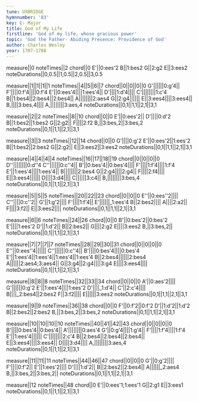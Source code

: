 ```yaml
---
tune: UXBRIDGE
hymnnumber: '83'
key: E♭ Major
title: God of My Life
firstline: 'God of my life, whose gracious power'
topic: 'God the Father- Abiding Presence: Providence of God'
author: Charles Wesley
year: 1707-1788
---
```

measure||0
noteTimes||2
chord||0
E'||0:ees'2
B||1:bes2
G||2:g2
E||3:ees2
noteDurations||0,0.5||1,0.5||2,0.5||3,0.5

measure||1||1||1||1
noteTimes||4||5||6||7
chord||0||0||0||0
G'||||||0:g'4||
F'||||0:f'4||||0:f'4
E'||0:ees'4||||1:ees'4||
D'||||1:d'4||||
C'||||||||1:c'4
B||1:bes4||2:bes4||2:bes4||
A||||||||2:aes4
G||2:g4||||||
E||3:ees4||||3:ees4||
B,||||3:bes,4||||
A,||||||||3:aes,4
noteDurations||0,1||1,1||2,1||3,1

measure||2||2
noteTimes||8||10
chord||0||0
E'||0:ees'2||
D'||||0:d'2
B||1:bes2||1:bes2
G||2:g2||
F||||2:f2
B,||3:bes,2||3:bes,2
noteDurations||0,1||1,1||2,1||3,1

measure||3||3
noteTimes||12||14
chord||0||0
G'||||0:g'2
E'||0:ees'2||1:ees'2
B||1:bes2||2:bes2
G||2:g2||
E||3:ees2||3:ees2
noteDurations||0,1||1,1||2,1||3,1

measure||4||4||4||4
noteTimes||16||17||18||19
chord||0||0||0||0
D''||||||||0:d''4
C''||||||0:c''4||
B'||0:bes'4||0:bes'4||||
F'||||1:f'4||||1:f'4
E'||1:ees'4||||1:ees'4||
B||||||||2:bes4
G||2:g4||||2:g4||
F||||2:f4||||
E||3:ees4||||||
D||||3:d4||||
C||||||3:c4||
B,||||||||3:bes,4
noteDurations||0,1||1,1||2,1||3,1

measure||5||5||5
noteTimes||20||22||23
chord||0||0||0
E''||0:ees''2||||
C''||||0:c''2||
G'||1:g'2||||
F'||||1:f'4||
E'||||||_1:ees'4
B||2:bes2||||
A||||2:a2||
F||||3:f2||
E||3:ees2||||
noteDurations||0,1||1,1||2,1||3,1

measure||6||6
noteTimes||24||26
chord||0||0
B'||0:bes'2||0:bes'2
E'||||1:ees'2
D'||1:d'2||
B||2:bes2||
G||||2:g2
E||||3:ees2
B,||3:bes,2||
noteDurations||0,1||1,1||2,1||3,1

measure||7||7||7||7
noteTimes||28||29||30||31
chord||0||0||0||0
E''||0:ees''4||||||
C''||||||0:c''4||
B'||||0:bes'4||||0:bes'4
E'||1:ees'4||1:ees'4||1:ees'4||1:ees'4
B||2:bes4||||||2:bes4
A||||||2:aes4;3:aes4||
G||3:g4||2:g4||||3:g4
E||||3:ees4||||
noteDurations||0,1||1,1||2,1||3,1

measure||8||8||8
noteTimes||32||33||34
chord||0||0||0
A'||0:aes'2||||
G'||||||0:g'2
E'||1:ees'4||||1:ees'2
D'||||_1:d'4||
C'||2:c'4||||
B||||_2:bes4||2:bes2
F||3:f2||||
E||||||3:ees2
noteDurations||0,1||1,1||2,1||3,1

measure||9||9
noteTimes||36||38
chord||0||0
F'||0:f'2||0:f'2
D'||1:d'2||1:d'2
B||2:bes2||2:bes2
B,||3:bes,2||3:bes,2
noteDurations||0,1||1,1||2,1||3,1

measure||10||10||10||10
noteTimes||40||41||42||43
chord||0||0||0||0
B'||||0:bes'4||0:bes'4||
A'||||||||0:aes'4
G'||0:g'4||||1:g'4||
F'||||1:f'4||||1:f'4
E'||1:ees'4||||||
C'||||||||2:c'4
B||2:bes4||2:bes4||2:bes4||
E||3:ees4||||3:ees4||
D||||3:d4||||
A,||||||||3:aes,4
noteDurations||0,1||1,1||2,1||3,1

measure||11||11||11
noteTimes||44||46||47
chord||0||0||0
G'||0:g'2||||
F'||||0:f'2||
E'||1:ees'2||||
D'||||1:d'2||
B||2:bes2||2:bes4||
A||||||_2:aes4
B,||3:bes,2||3:bes,2||
noteDurations||0,1||1,1||2,1||3,1

measure||12
noteTimes||48
chord||0
E'||0:ees'1;1:ees'1
G||2:g1
E||3:ees1
noteDurations||0,1||1,1||2,1||3,1

